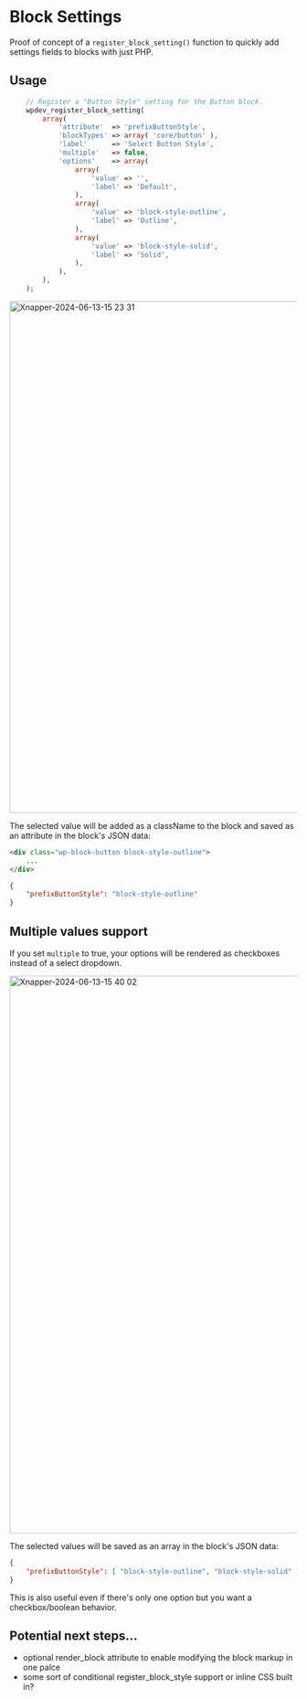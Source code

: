 # Block Settings

Proof of concept of a `register_block_setting()` function to quickly add settings fields to blocks with just PHP.

## Usage

```php
	// Register a "Button Style" setting for the Button block.
	wpdev_register_block_setting(
		array(
			'attribute'  => 'prefixButtonStyle',
			'blockTypes' => array( 'core/button' ),
			'label'      => 'Select Button Style',
			'multiple'   => false,
			'options'    => array(
				array(
					'value' => '',
					'label' => 'Default',
				),
				array(
					'value' => 'block-style-outline',
					'label' => 'Outline',
				),
				array(
					'value' => 'block-style-solid',
					'label' => 'Solid',
				),
			),
		),
	);
```
<img width="896" alt="Xnapper-2024-06-13-15 23 31" src="https://github.com/bacoords/block-settings/assets/6867360/5cdc6a92-4382-4c76-b132-5bf81bb8916d">

The selected value will be added as a className to the block and saved as an attribute in the block's JSON data:

```html
<div class="wp-block-button block-style-outline">
	...
</div>
```

```json
{
	"prefixButtonStyle": "block-style-outline"
}
```

## Multiple values support

If you set `multiple` to true, your options will be rendered as checkboxes instead of a select dropdown. 

<img width="976" alt="Xnapper-2024-06-13-15 40 02" src="https://github.com/bacoords/block-settings/assets/6867360/ee67526a-8497-46bd-a25c-bafaade96d93">


The selected values will be saved as an array in the block's JSON data:

```json
{
	"prefixButtonStyle": [ "block-style-outline", "block-style-solid" ]
}
```

This is also useful even if there's only one option but you want a checkbox/boolean behavior.


## Potential next steps...
- optional render_block attribute to enable modifying the block markup in one palce
- some sort of conditional register_block_style support or inline CSS built in?

